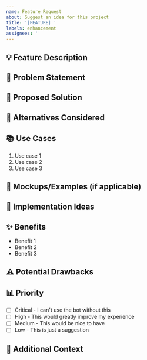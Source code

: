 ```yaml
---
name: Feature Request
about: Suggest an idea for this project
title: '[FEATURE] '
labels: enhancement
assignees: ''
---
```


## 💡 Feature Description

<!-- A clear and concise description of the feature you'd like -->

## 🎯 Problem Statement

<!-- What problem does this feature solve? -->

## 💭 Proposed Solution

<!-- How should this feature work? -->

## 🔄 Alternatives Considered

<!-- Have you considered any alternative solutions? -->

## 📚 Use Cases

<!-- Describe specific use cases for this feature -->

1. Use case 1
2. Use case 2
3. Use case 3

## 📸 Mockups/Examples (if applicable)

<!-- Add mockups, examples, or references to similar features -->

## 🚀 Implementation Ideas

<!-- Do you have ideas on how this could be implemented? -->

## ✨ Benefits

<!-- What benefits would this feature bring? -->

- Benefit 1
- Benefit 2
- Benefit 3

## ⚠️ Potential Drawbacks

<!-- Are there any potential drawbacks or concerns? -->

## 📊 Priority

<!-- How important is this feature to you? -->

- [ ] Critical - I can't use the bot without this
- [ ] High - This would greatly improve my experience
- [ ] Medium - This would be nice to have
- [ ] Low - This is just a suggestion

## 📎 Additional Context

<!-- Add any other context or information here -->

